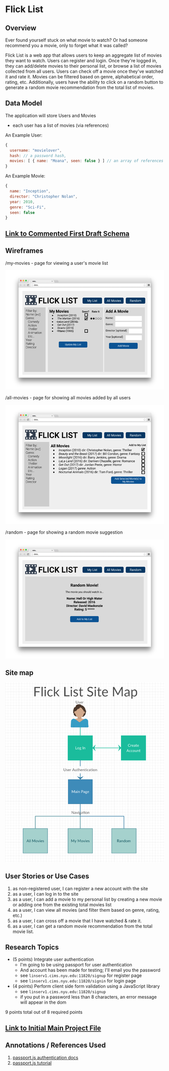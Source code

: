 # Flick List

## Overview

Ever found yourself stuck on what movie to watch? Or had someone recommend you a movie, only to forget what it was called?

Flick List is a web app that allows users to keep an aggregate list of movies they want to watch. Users can register and login. Once they're logged in, they can add/delete movies to their personal list, or browse a list of movies collected from all users. Users can check off a movie once they've watched it and rate it. Movies can be filtered based on genre, alphabetical order, rating, etc. Additionally, users have the ability to click on a random button to generate a random movie recommendation from the total list of movies.

## Data Model

The application will store Users and Movies

* each user has a list of movies (via references)

An Example User:

```javascript
{
  username: "movielover",
  hash: // a password hash,
  movies: [ { name: "Moana", seen: false } ] // an array of references to Movies
}
```

An Example Movie:

```javascript
{
  name: "Inception",
  director: "Christopher Nolan",
  year: 2010,
  genre: "Sci-Fi",
  seen: false
}
```


## [Link to Commented First Draft Schema](db.js) 

## Wireframes

/my-movies - page for viewing a user's movie list

![list create](documentation/my-movies.png)

/all-movies - page for showing all movies added by all users

![list](documentation/all-movies.png)

/random - page for showing a random movie suggestion

![list](documentation/random.png)

## Site map

![site map](documentation/site-map.png)

## User Stories or Use Cases

1. as non-registered user, I can register a new account with the site
2. as a user, I can log in to the site
3. as a user, I can add a movie to my personal list by creating a new movie or adding one from the existing total movies list
4. as a user, I can view all movies (and filter them based on genre, rating, etc.)
5. as a user, I can cross off a movie that I have watched & rate it.
7. as a user, I can get a random movie recommendation from the total movie list.

## Research Topics

* (5 points) Integrate user authentication
    * I'm going to be using passport for user authentication
    * And account has been made for testing; I'll email you the password
    * see <code>linserv1.cims.nyu.edu:11820/signup</code> for register page
    * see <code>linserv1.cims.nyu.edu:11820/signin</code> for login page
* (4 points) Perform client side form validation using a JavaScript library
    * see <code>linserv1.cims.nyu.edu:11820/signup</code>
    * if you put in a password less than 8 characters, an error message will appear in the dom

9 points total out of 8 required points


## [Link to Initial Main Project File](app.js) 

## Annotations / References Used

1. [passport.js authentication docs](http://passportjs.org/docs)
2. [passport.js tutorial](https://code.tutsplus.com/tutorials/authenticating-nodejs-applications-with-passport--cms-21619)